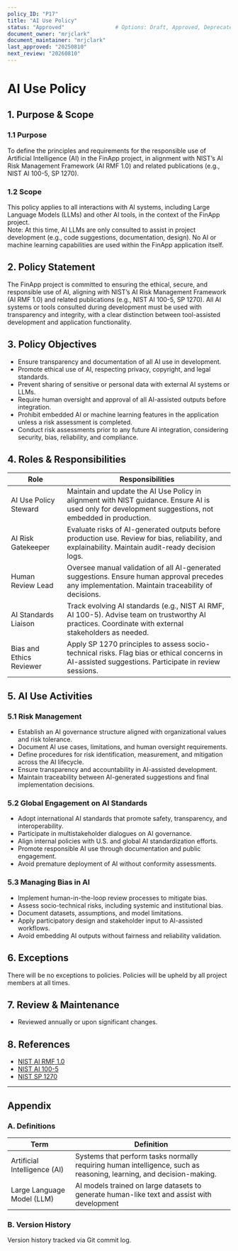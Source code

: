 ```yaml
---
policy_ID: "P17"
title: "AI Use Policy"
status: "Approved"                # Options: Draft, Approved, Deprecated
document_owner: "mrjclark"
document_maintainer: "mrjclark"
last_approved: "20250810"
next_review: "20260810"
---
```

# AI Use Policy

## 1. Purpose & Scope

### 1.1 Purpose
To define the principles and requirements for the responsible use of Artificial Intelligence (AI) in the FinApp project, in alignment with NIST’s AI Risk Management Framework (AI RMF 1.0) and related publications (e.g., NIST AI 100-5, SP 1270).

### 1.2 Scope
This policy applies to all interactions with AI systems, including Large Language Models (LLMs) and other AI tools, in the context of the FinApp project.  
Note: At this time, AI LLMs are only consulted to assist in project development (e.g., code suggestions, documentation, design). No AI or machine learning capabilities are used within the FinApp application itself.

## 2. Policy Statement
The FinApp project is committed to ensuring the ethical, secure, and responsible use of AI, aligning with NIST’s AI Risk Management Framework (AI RMF 1.0) and related publications (e.g., NIST AI 100-5, SP 1270). All AI systems or tools consulted during development must be used with transparency and integrity, with a clear distinction between tool-assisted development and application functionality.

## 3. Policy Objectives
- Ensure transparency and documentation of all AI use in development.
- Promote ethical use of AI, respecting privacy, copyright, and legal standards.
- Prevent sharing of sensitive or personal data with external AI systems or LLMs.
- Require human oversight and approval of all AI-assisted outputs before integration.
- Prohibit embedded AI or machine learning features in the application unless a risk assessment is completed.
- Conduct risk assessments prior to any future AI integration, considering security, bias, reliability, and compliance.

## 4. Roles & Responsibilities

| Role                  | Responsibilities                                                                                                                                       |
|---------------------------|-------------------------------------------------------------------------------------------------------------------------------------------------------------|
| AI Use Policy Steward     | Maintain and update the AI Use Policy in alignment with NIST guidance. Ensure AI is used only for development suggestions, not embedded in production.     |
| AI Risk Gatekeeper        | Evaluate risks of AI-generated outputs before production use. Review for bias, reliability, and explainability. Maintain audit-ready decision logs.         |
| Human Review Lead         | Oversee manual validation of all AI-generated suggestions. Ensure human approval precedes any implementation. Maintain traceability of decisions.           |
| AI Standards Liaison      | Track evolving AI standards (e.g., NIST AI RMF, AI 100-5). Advise team on trustworthy AI practices. Coordinate with external stakeholders as needed.        |
| Bias and Ethics Reviewer  | Apply SP 1270 principles to assess socio-technical risks. Flag bias or ethical concerns in AI-assisted suggestions. Participate in review sessions.         |



## 5. AI Use Activities

### 5.1 Risk Management
- Establish an AI governance structure aligned with organizational values and risk tolerance.
- Document AI use cases, limitations, and human oversight requirements.
- Define procedures for risk identification, measurement, and mitigation across the AI lifecycle.
- Ensure transparency and accountability in AI-assisted development.
- Maintain traceability between AI-generated suggestions and final implementation decisions.

### 5.2 Global Engagement on AI Standards
- Adopt international AI standards that promote safety, transparency, and interoperability.
- Participate in multistakeholder dialogues on AI governance.
- Align internal policies with U.S. and global AI standardization efforts.
- Promote responsible AI use through documentation and public engagement.
- Avoid premature deployment of AI without conformity assessments.

### 5.3 Managing Bias in AI
- Implement human-in-the-loop review processes to mitigate bias.
- Assess socio-technical risks, including systemic and institutional bias.
- Document datasets, assumptions, and model limitations.
- Apply participatory design and stakeholder input to AI-assisted workflows.
- Avoid embedding AI outputs without fairness and reliability validation.

## 6. Exceptions
There will be no exceptions to policies. Policies will be upheld by all project members at all times.

## 7. Review & Maintenance
* Reviewed annually or upon significant changes.

## 8. References
- [NIST AI RMF 1.0](https://www.nist.gov/itl/ai-risk-management-framework)
- [NIST AI 100-5](https://www.nist.gov/publications/nist-ai-100-5)
- [NIST SP 1270](https://www.nist.gov/publications/nist-sp-1270)

---

## Appendix

### A. Definitions
| Term | Definition |
|------|------------|
| Artificial Intelligence (AI) | Systems that perform tasks normally requiring human intelligence, such as reasoning, learning, and decision-making. |
| Large Language Model (LLM)   | AI models trained on large datasets to generate human-like text and assist with development


### B. Version History
Version history tracked via Git commit log.

